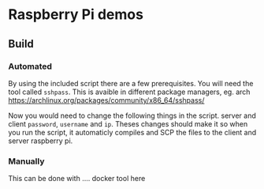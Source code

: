 # Raspberry Pi demos

## Build

### Automated

By using the included script there are a few prerequisites. You will need the tool called `sshpass`. This is avaible in different package managers, eg. arch https://archlinux.org/packages/community/x86_64/sshpass/

Now you would need to change the following things in the script. server and client `password`, `username` and `ip`. Theses changes should make it so when you run the script, it automaticly compiles and SCP the files to the client and server raspberry pi.

### Manually

This can be done with .... docker tool here
